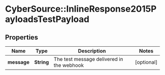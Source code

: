 # CyberSource::InlineResponse2015PayloadsTestPayload

## Properties
Name | Type | Description | Notes
------------ | ------------- | ------------- | -------------
**message** | **String** | The test message delivered in the webhook | [optional] 


